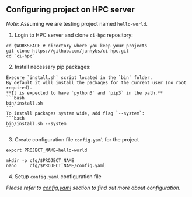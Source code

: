 ## Configuring project on HPC server
*Note:* Assuming we are testing project named `hello-world`.

  1. Login to HPC server and clone `ci-hpc` repository:
  ```shell
  cd $WORKSPACE # directory where you keep your projects
  git clone https://github.com/janhybs/ci-hpc.git
  cd `ci-hpc`
  ```
  
  2. Install necessary pip packages:
    
    Execure `install.sh` script located in the `bin` folder.
    By default it will install the packages for the current user (no root required). 
    **It is expected to have `python3` and `pip3` in the path.**
    ```bash
    bin/install.sh
    ```
    To install packages system wide, add flag `--system`:
    ```bash
    bin/install.sh --system
    ```
    
  3. Create configuration file `config.yaml` for the project
  ```shell
  export PROJECT_NAME=hello-world

  mkdir -p cfg/$PROJECT_NAME
  nano     cfg/$PROJECT_NAME/config.yaml
  ```
  
  4. Setup `config.yaml` configuration file 

  *Please refer to [config.yaml](config.yaml.md) section to find out more
  about configuration.*
